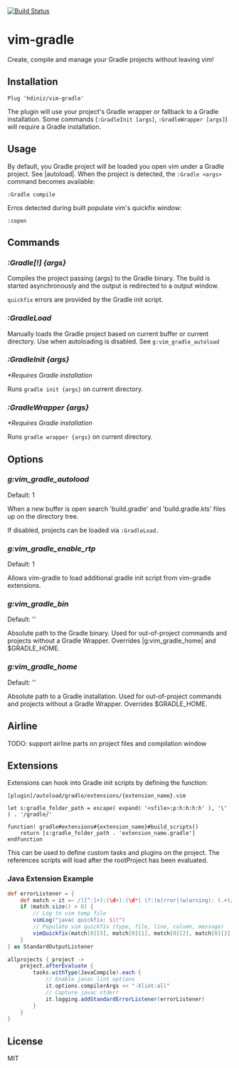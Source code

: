 [![Build Status](https://travis-ci.org/hdiniz/vim-gradle.svg?branch=master)](https://travis-ci.org/hdiniz/vim-gradle)

# vim-gradle

Create, compile and manage your Gradle projects without leaving vim!

## Installation

    Plug 'hdiniz/vim-gradle'

The plugin will use your project's Gradle wrapper or fallback to a Gradle installation.
Some commands (`:GradleInit [args]`, `:GradleWrapper [args]`) will require a Gradle installation.

## Usage

By default, you Gradle project will be loaded you open vim under a Gradle project. See |autoload|.
When the project is detected, the `:Gradle <args>` command becomes available:

    :Gradle compile

Erros detected during built populate vim's quickfix window:

    :copen

## Commands

### _:Gradle[!] {args}_

Compiles the project passing {args} to the Gradle binary.
The build is started asynchronously and the output is
redirected to a output window.

`quickfix` errors are provided by the Gradle init script.

### _:GradleLoad_

Manually loads the Gradle project based on current buffer or current directory. Use when autoloading is disabled. See `g:vim_gradle_autoload`

### _:GradleInit {args}_

_*Requires Gradle installation_

Runs `gradle init {args}` on current directory.

### _:GradleWrapper {args}_

_*Requires Gradle installation_

Runs `gradle wrapper {args}` on current directory.

## Options

### _g:vim_gradle_autoload_
Default: 1

When a new buffer is open search 'build.gradle' and 'build.gradle.kts' files up on the directory tree.

If disabled, projects can be loaded via `:GradleLoad.`

### _g:vim_gradle_enable_rtp_
Default: 1

Allows vim-gradle to load additional gradle init script from vim-gradle extensions.

### _g:vim_gradle_bin_
Default: ''

Absolute path to the Gradle binary. Used for out-of-project commands and projects without a Gradle Wrapper.
Overrides |g:vim_gradle_home| and $GRADLE_HOME.

### _g:vim_gradle_home_
Default: ''

Absolute path to a Gradle installation. Used for out-of-project commands and projects without a Gradle Wrapper.
Overrides $GRADLE_HOME.

## Airline

TODO: support airline parts on project files and compilation window

## Extensions

Extensions can hook into Gradle init scripts by defining the function:

`[plugin]/autoload/gradle/extensions/{extension_name}.vim`

```vim
let s:gradle_folder_path = escape( expand( '<sfile>:p:h:h:h:h' ), '\' ) . '/gradle/'

function! gradle#extensions#{extension_name}#build_scripts()
    return [s:gradle_folder_path . 'extension_name.gradle']
endfunction
```
This can be used to define custom tasks and plugins on the project. The references scripts will load after the rootProject has been evaluated.

### Java Extension Example

```groovy
def errorListener = {
    def match = it =~ /([^:]+):(\d+):(\d*) (?:(e)rror|(w)arning): (.+)/
    if (match.size() > 0) {
        // Log to vim temp file
        vimLog("javac quickfix: $it")
        // Populate vim quickfix (type, file, line, column, message)
        vimQuickfix(match[0][5], match[0][1], match[0][2], match[0][3], match[0][6])
    }
} as StandardOutputListener

allprojects { project ->
    project.afterEvaluate {
        tasks.withType(JavaCompile).each {
            // Enable javac lint options
            it.options.compilerArgs << "-Xlint:all"
            // Capture javac stderr
            it.logging.addStandardErrorListener(errorListener)
        }
    }
}
```

## License

MIT


